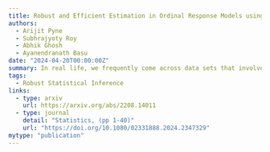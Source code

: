 ```yaml
---
title: Robust and Efficient Estimation in Ordinal Response Models using the Density Power Divergence
authors:
  - Arijit Pyne
  - Subhrajyoty Roy
  - Abhik Ghosh
  - Ayanendranath Basu
date: "2024-04-20T00:00:00Z"
summary: In real life, we frequently come across data sets that involve some independent explanatory variable(s) generating a set of ordinal responses. In this paper, we explore a minimum distance estimation procedure based on the popular density power divergence (DPD) to yield robust parameter estimates for the ordinal response model.
tags:
  - Robust Statistical Inference
links:
  - type: arxiv
    url: https://arxiv.org/abs/2208.14011
  - type: journal
    detail: "Statistics, (pp 1-40)"
    url: "https://doi.org/10.1080/02331888.2024.2347329"
mytype: "publication"
---
```

